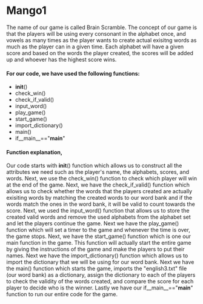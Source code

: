 # Mango1
The name of our game is called Brain Scramble.
The concept of our game is that the players will be using every consonant in the alphabet once, and vowels as many times as the player wants 
to create actual exisitng words as much as the player can in a given time. Each alphabet will have a given score and based on the words the
player created, the scores will be added up and whoever has the highest score wins.
#### For our code, we have used the following functions: 
- __init__()
- check_win()
- check_if_valid()
- input_word()
- play_game()
- start_game()
- import_dictionary()
- main()
- if__main__=="__main__"
#### Function explanation, 
Our code starts with __init__() function which allows us to construct all the attributes we need such as the player's name, the alphabets, scores, and words.
Next, we use the check_win() function to check which player will win at the end of the game. Next, we have the check_if_valid() function which allows us to
check whether the words that the players created are actually exisiting words by matching the created words to our word bank and if the words match the ones 
in the word bank, it will be valid to count towards the score. Next, we used the input_word() function that allows us to store the created valid words and remove
the used alphabets from the alphabet set and let the players continue the game. Next we have the play_game() function which will set a timer to the game and whenever
the time is over, the game stops. Next, we have the start_game() function which is one our main function in the game. This function will actually start the entire 
game by giving the instructions of the game and make the players to put their names. Next we have the import_dictionary() function which allows us to import the 
dictionary that we will be using for our word bank. Next we have the main() function which starts the game, imports the "english3.txt" file (our word bank) as a dictionary, 
assign the dictionary to each of the players to check the validity of the words created, and compare the score for each player to decide who is the winner. Lastly 
we have our if__main__=="__main__" function to run our entire code for the game.
